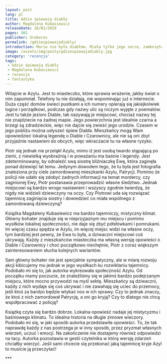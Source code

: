 ```yaml
---
layout: post
lang: pl
title: Gdzie śpiewają diabły
author: Magdalena Kubasiewicz
releaseDate: 16/01/2019
pages: 301
publisher: Uroboros
permalink: /gdziespiewajadiably/
introduction: Maria nie była diabłem. Miała tylko jego serce, zamknięte w szkatułce z różanego drewna.
image: /assets/img/posty/gdziespiewajadiably.jpg
category: 'recenzja'
tags:
 - Gdzie śpiewają diabły
 - Magdalena Kubasiewicz
 - recenzja
 - fantastyka
---
```



  Witajcie w Azylu. Jest to miasteczko, które sprawia wrażenie, jakby świat o nim zapomniał. Telefony tu nie działają, nie wspominając już o internecie. Duża część domów świeci pustkami a ich numery opierają się jakiejkolwiek logice i porządkowi, podczas gdy nazwy ulic są niczym wyjęte z poematów. Jest tu także jezioro Diable, tak nazywają je miejscowi, chociaż nazwy tej nie znajdziecie na żadnej mapie. Jego powierzchnia jest idealnie czarna a brzegi są zdradzieckie, więc nie dajcie się zwieść jego urodzie. Czasem w jego pobliżu można usłyszeć śpiew Diabła. Mieszkańcy mogą Wam opowiedzieć lokalną legendę o Diable i Czarownicy, ale nie są oni zbyt przyjaźnie nastawieni do obcych, więc wkraczacie tu na własne ryzyko.

  Piotr się jednak nie przeląkł Azylu, mimo iż jest osobą twardo stąpającą po ziemi, z niewielką wyobraźnią i w poważaniu ma baśnie i legendy. Jest zdeterminowany, by odnaleźć swą siostrę bliźniaczkę Ewę, która zaginęła ponad dziewięć lat temu. Jedynym dowodem tego, że tu była jest fotografia znaleziona przy ciele zamordowanej mieszkanki  Azylu, Patrycji. Pomimo że policji nie udało się zdobyć żadnych informacji na temat mordercy, czy zaginionej Ewy, Piotr postanawia przeprowadzić własne śledztwo. Jednak miejscowi są bardzo wrogo nastawieni i wszyscy zgodnie twierdzą, że nigdy nie widzieli dziewczyny na oczy. Czy Piotrowi uda się rozwiązać tajemnicę zaginięcia siostry i dowiedzieć co miała wspólnego z zamordowaną dziewczyną?

  Książka Magdaleny Kubasiewicz ma bardzo tajemniczy, mistyczny klimat. Główny bohater znajduje się w nieprzyjaznym mu miejscu i pomimo wysiłków lokalnej społeczności, nie daje się zbyć półsłówkami i pomrukami. Im więcej czasu spędza w Azylu, im więcej miejsc widzi na własne oczy, tym bardziej jest pewny, że Ewa tu była, a dziwaczni miejscowi coś ukrywają. Każdy z mieszkańców miasteczka ma własną wersję opowieści o Diable i Czarownicy i choć początkowo niechętnie, Piotr z coraz większym zainteresowaniem słucha kolejnych wariantów.

  Sam główny bohater nie jest specjalnie sympatyczny, ale w miarę rozwoju akcji kibicujemy mu jednak w jego wysiłkach ku rozwikłaniu tajemnicy. Podobało mi się to, jak autorka wykreowała społeczność Azylu. Od początku mamy poczucie, że znaleźliśmy się w jakimś bardzo podejrzanym miejscu, które mocno przywodzi na myśl sektę. Mieszkańcy są dziwaczni, każdy z nich wydaje się coś ukrywać i nie zawahają się uciec do przemocy, jeśli ktoś za bardzo będzie wtykać nos w ich sprawy. Czy to jednak znaczy, że ktoś z nich zamordował Patrycję, a oni go kryją? Czy to dlatego nie chcą współpracować z policją?

  Książkę czyta się bardzo dobrze. Lokalna opowieść nadaje jej mistycyzmu i baśniowego klimatu. To idealna historia na długie zimowe wieczory. Podobało mi się, w jaki sposób autorka przedstawiła opowieści. To, że tak naprawdę każdy z nas postrzega je w inny sposób, przez pryzmat własnych wierzeń, uczuć i emocji. Na zakończenie nie dostajemy również odpowiedzi na tacy. Autorka pozostawia w gestii czytelnika w którą wersję zdarzeń chciałby wierzyć. Jeśli sami chcecie się przekonać jaką tajemnicę kryje Azyl to musicie ją przeczytać!


 \*\*\*
